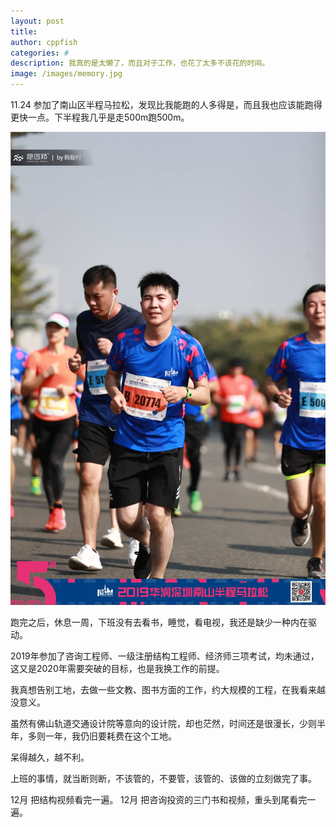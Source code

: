 ```yaml
---
layout: post
title: 
author: cppfish
categories: #
description: 我真的是太懒了，而且对于工作，也花了太多不该花的时间。
image: /images/memory.jpg
---
```


11.24 参加了南山区半程马拉松，发现比我能跑的人多得是，而且我也应该能跑得更快一点。下半程我几乎是走500m跑500m。


<img src="/images/nanshan/running.jpeg">

跑完之后，休息一周，下班没有去看书，睡觉，看电视，我还是缺少一种内在驱动。

2019年参加了咨询工程师、一级注册结构工程师、经济师三项考试，均未通过，这又是2020年需要突破的目标，也是我换工作的前提。

我真想告别工地，去做一些文教、图书方面的工作，约大规模的工程，在我看来越没意义。

虽然有佛山轨道交通设计院等意向的设计院，却也茫然，时间还是很漫长，少则半年，多则一年，我仍旧要耗费在这个工地。

呆得越久，越不利。

上班的事情，就当断则断，不该管的，不要管，该管的、该做的立刻做完了事。

12月 把结构视频看完一遍。
12月 把咨询投资的三门书和视频，重头到尾看完一遍。